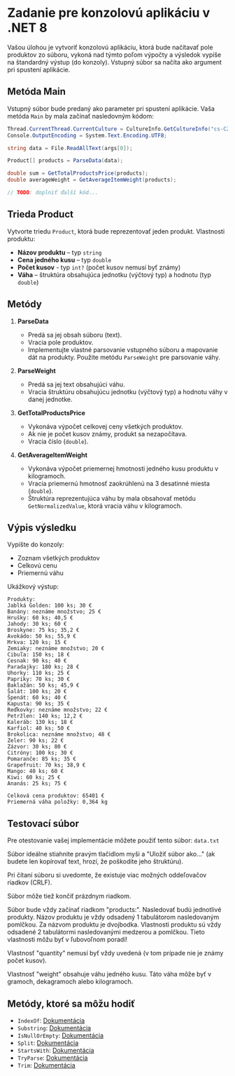 # Zadanie pre konzolovú aplikáciu v .NET 8

Vašou úlohou je vytvoriť konzolovú aplikáciu, ktorá bude načítavať pole produktov zo súboru, vykoná nad týmto poľom výpočty a výsledok vypíše na štandardný výstup (do konzoly). Vstupný súbor sa načíta ako argument pri spustení aplikácie.

## Metóda Main

Vstupný súbor bude predaný ako parameter pri spustení aplikácie. Vaša metóda `Main` by mala začínať nasledovným kódom:

```csharp
Thread.CurrentThread.CurrentCulture = CultureInfo.GetCultureInfo("cs-CZ");
Console.OutputEncoding = System.Text.Encoding.UTF8;

string data = File.ReadAllText(args[0]);

Product[] products = ParseData(data);

double sum = GetTotalProductsPrice(products);
double averageWeight = GetAverageItemWeight(products);

// TODO: doplniť ďalší kód...
```

## Trieda Product

Vytvorte triedu `Product`, ktorá bude reprezentovať jeden produkt. Vlastnosti produktu:

- **Názov produktu** – typ `string`
- **Cena jedného kusu** – typ `double`
- **Počet kusov** - typ `int?` (počet kusov nemusí byť známy)
- **Váha** – štruktúra obsahujúca jednotku (výčtový typ) a hodnotu (typ `double`)

## Metódy

1. **ParseData**

   - Predá sa jej obsah súboru (text).
   - Vracia pole produktov.
   - Implementujte vlastné parsovanie vstupného súboru a mapovanie dát na produkty. Použite metódu `ParseWeight` pre parsovanie váhy.

2. **ParseWeight**

   - Predá sa jej text obsahujúci váhu.
   - Vracia štruktúru obsahujúcu jednotku (výčtový typ) a hodnotu váhy v danej jednotke.

3. **GetTotalProductsPrice**

   - Vykonáva výpočet celkovej ceny všetkých produktov.
   - Ak nie je počet kusov známy, produkt sa nezapočítava.
   - Vracia číslo (`double`).

4. **GetAverageItemWeight**

   - Vykonáva výpočet priemernej hmotnosti jedného kusu produktu v kilogramoch.
   - Vracia priemernú hmotnosť zaokrúhlenú na 3 desatinné miesta (`double`).
   - Štruktúra reprezentujúca váhu by mala obsahovať metódu `GetNormalizedValue`, ktorá vracia váhu v kilogramoch.

## Výpis výsledku

Vypíšte do konzoly:

- Zoznam všetkých produktov
- Celkovú cenu
- Priemernú váhu

Ukážkový výstup:

```
Produkty:
Jablká Golden: 100 ks; 30 €
Banány: neznáme množstvo; 25 €
Hrušky: 60 ks; 40,5 €
Jahody: 30 ks; 60 €
Broskyne: 75 ks; 35,2 €
Avokádo: 50 ks; 55,9 €
Mrkva: 120 ks; 15 €
Zemiaky: neznáme množstvo; 20 €
Cibuľa: 150 ks; 18 €
Cesnak: 90 ks; 40 €
Paradajky: 180 ks; 28 €
Uhorky: 110 ks; 25 €
Papriky: 70 ks; 30 €
Baklažán: 50 ks; 45,9 €
Šalát: 100 ks; 20 €
Špenát: 60 ks; 40 €
Kapusta: 90 ks; 35 €
Reďkovky: neznáme množstvo; 22 €
Petržlen: 140 ks; 12,2 €
Kaleráb: 130 ks; 18 €
Karfiol: 40 ks; 50 €
Brokolica: neznáme množstvo; 48 €
Zeler: 90 ks; 22 €
Zázvor: 30 ks; 80 €
Citróny: 100 ks; 30 €
Pomaranče: 85 ks; 35 €
Grapefruit: 70 ks; 38,9 €
Mango: 40 ks; 60 €
Kiwi: 60 ks; 25 €
Ananás: 25 ks; 75 €

Celková cena produktov: 65401 €
Priemerná váha položky: 0,364 kg
```

## Testovací súbor

Pre otestovanie vašej implementácie môžete použiť tento súbor: `data.txt`

Súbor ideálne stiahnite pravým tlačidlom myši a "Uložiť súbor ako..." (ak budete len kopírovať text, hrozí, že poškodíte jeho štruktúru).

Pri čítaní súboru si uvedomte, že existuje viac možných oddeľovačov riadkov (CRLF).

Súbor môže tiež končiť prázdnym riadkom.

Súbor bude vždy začínať riadkom "products:". Nasledovať budú jednotlivé produkty. Názov produktu je vždy odsadený 1 tabulátorom nasledovaným pomlčkou. Za názvom produktu je dvojbodka. Vlastnosti produktu sú vždy odsadené 2 tabulátormi nasledovanými medzerou a pomlčkou. Tieto vlastnosti môžu byť v ľubovoľnom poradí!

Vlastnosť "quantity" nemusí byť vždy uvedená (v tom prípade nie je známy počet kusov).

Vlastnosť "weight" obsahuje váhu jedného kusu. Táto váha môže byť v gramoch, dekagramoch alebo kilogramoch.

## Metódy, ktoré sa môžu hodiť

- `IndexOf`: [Dokumentácia](https://learn.microsoft.com/cs-cz/dotnet/api/system.string.indexof?view=net-8.0)
- `Substring`: [Dokumentácia](https://learn.microsoft.com/cs-cz/dotnet/api/system.string.substring?view=net-8.0)
- `IsNullOrEmpty`: [Dokumentácia](https://learn.microsoft.com/cs-cz/dotnet/api/system.string.isnullorempty?view=net-8.0)
- `Split`: [Dokumentácia](https://learn.microsoft.com/cs-cz/dotnet/api/system.string.split?view=net-8.0)
- `StartsWith`: [Dokumentácia](https://learn.microsoft.com/cs-cz/dotnet/api/system.string.startswith?view=net-8.0)
- `TryParse`: [Dokumentácia](https://learn.microsoft.com/cs-cz/dotnet/api/system.int64.tryparse?view=net-8.0)
- `Trim`: [Dokumentácia](https://learn.microsoft.com/cs-cz/dotnet/api/system.string.trim?view=net-8.0)
